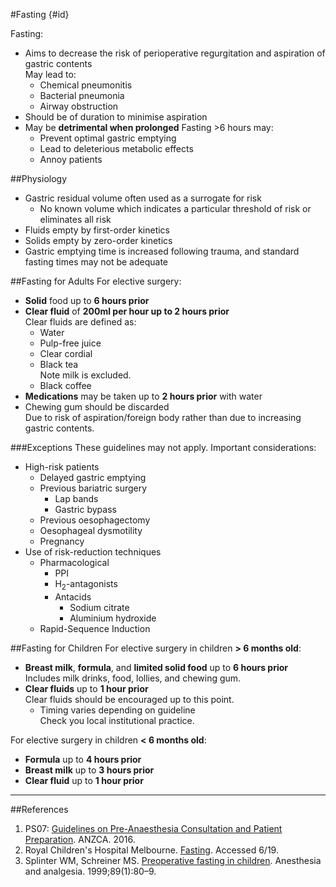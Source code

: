 #Fasting {#id}

Fasting:
* Aims to decrease the risk of perioperative regurgitation and aspiration of gastric contents  
May lead to:
	* Chemical pneumonitis
	* Bacterial pneumonia
	* Airway obstruction
* Should be of duration to minimise aspiration
* May be **detrimental when prolonged**
Fasting >6 hours may:
	* Prevent optimal gastric emptying
	* Lead to deleterious metabolic effects
	* Annoy patients


##Physiology
* Gastric residual volume often used as a surrogate for risk
	* No known volume which indicates a particular threshold of risk or eliminates all risk
* Fluids empty by first-order kinetics
* Solids empty by zero-order kinetics
* Gastric emptying time is increased following trauma, and standard fasting times may not be adequate

##Fasting for Adults
For elective surgery:
* **Solid** food up to **6 hours prior**
* **Clear fluid** of **200ml per hour up to 2 hours prior**  
Clear fluids are defined as:
	* Water
	* Pulp-free juice
	* Clear cordial
	* Black tea  
	Note milk is excluded.
	* Black coffee
* **Medications** may be taken up to **2 hours prior** with water
* Chewing gum should be discarded  
Due to risk of aspiration/foreign body rather than due to increasing gastric contents.

###Exceptions
These guidelines may not apply. Important considerations:
* High-risk patients
	* Delayed gastric emptying
	* Previous bariatric surgery  
		* Lap bands
		* Gastric bypass
	* Previous oesophagectomy
	* Oesophageal dysmotility
	* Pregnancy
* Use of risk-reduction techniques
	* Pharmacological
		* PPI
		* H<sub>2</sub>-antagonists
		* Antacids
			* Sodium citrate
			* Aluminium hydroxide
	* Rapid-Sequence Induction

##Fasting for Children
For elective surgery in children **> 6 months old**:
* **Breast milk**, **formula**, and **limited solid food** up to **6 hours prior**  
Includes milk drinks, food, lollies, and chewing gum.
* **Clear fluids** up to **1 hour prior**  
Clear fluids should be encouraged up to this point.
	* Timing varies depending on guideline  
	Check you local institutional practice.


For elective surgery in children **< 6 months old**:
* **Formula** up to **4 hours prior**
* **Breast milk** up to **3 hours prior**
* **Clear fluid** up to **1 hour prior**

---

##References
1. PS07: [Guidelines on Pre-Anaesthesia Consultation and Patient Preparation](https://www.anzca.edu.au/getattachment/resources/professional-documents/ps07_guidelines_pre-anaesthesia_consultation_patient_preparation.pdf). ANZCA. 2016.
2. Royal Children's Hospital Melbourne. [Fasting](https://www.rch.org.au/clinicalguide/guideline_index/Fasting_Guidelines/). Accessed 6/19.
3. Splinter WM, Schreiner MS. [Preoperative fasting in children](https://www.semanticscholar.org/paper/Preoperative-fasting-in-children.-Splinter-Schreiner/913966639884cb04bf2d0bf75c42d34e55adecee). Anesthesia and analgesia. 1999;89(1):80–9. 
